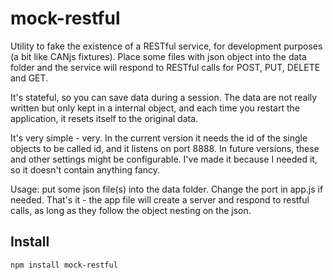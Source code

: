 mock-restful
===========


Utility to fake the existence of a RESTful service, for development purposes (a bit like CANjs fixtures).
Place some files with json object into the data folder and the service will respond to RESTful calls for POST, PUT, DELETE and GET.

It's stateful, so you can save data during a session. The data are not really written but only kept in a internal object, and each time you restart the application, it resets itself to the original data.

It's very simple - very. In the current version it needs the id of the single objects to be called id, and it listens on port 8888.
In future versions, these and other settings might be configurable. I've made it because I needed it, so it doesn't contain anything fancy.

Usage: put some json file(s) into the data folder. Change the port in app.js if needed. That's it - the app file will create a server and respond to restful calls, as long as they follow the object nesting on the json.

Install
-------

    npm install mock-restful